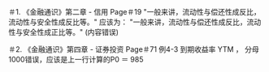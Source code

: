 
＃1.
《金融通识》第二章 - 信用
 Page＃19
 "一般来讲，流动性与偿还性成反比，流动性与安全性成反比等。"
应该为：
"一般来讲，流动性与偿还性成反比，流动性与安全性成正比等。"  (内容错误)


＃2.
《金融通识》第四章 - 证券投资
 Page＃71
 例4-3
 到期收益率 YTM ，  分母1000错误，应该是上一行计算的P0 ＝ 985
